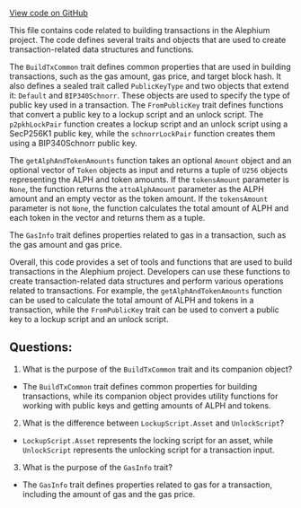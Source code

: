 [View code on GitHub](https://github.com/alephium/alephium/blob/master/api/src/main/scala/org/alephium/api/model/BuildTxCommon.scala)

This file contains code related to building transactions in the Alephium project. The code defines several traits and objects that are used to create transaction-related data structures and functions. 

The `BuildTxCommon` trait defines common properties that are used in building transactions, such as the gas amount, gas price, and target block hash. It also defines a sealed trait called `PublicKeyType` and two objects that extend it: `Default` and `BIP340Schnorr`. These objects are used to specify the type of public key used in a transaction. The `FromPublicKey` trait defines functions that convert a public key to a lockup script and an unlock script. The `p2pkhLockPair` function creates a lockup script and an unlock script using a SecP256K1 public key, while the `schnorrLockPair` function creates them using a BIP340Schnorr public key. 

The `getAlphAndTokenAmounts` function takes an optional `Amount` object and an optional vector of `Token` objects as input and returns a tuple of `U256` objects representing the ALPH and token amounts. If the `tokensAmount` parameter is `None`, the function returns the `attoAlphAmount` parameter as the ALPH amount and an empty vector as the token amount. If the `tokensAmount` parameter is not `None`, the function calculates the total amount of ALPH and each token in the vector and returns them as a tuple. 

The `GasInfo` trait defines properties related to gas in a transaction, such as the gas amount and gas price. 

Overall, this code provides a set of tools and functions that are used to build transactions in the Alephium project. Developers can use these functions to create transaction-related data structures and perform various operations related to transactions. For example, the `getAlphAndTokenAmounts` function can be used to calculate the total amount of ALPH and tokens in a transaction, while the `FromPublicKey` trait can be used to convert a public key to a lockup script and an unlock script.
## Questions: 
 1. What is the purpose of the `BuildTxCommon` trait and its companion object?
- The `BuildTxCommon` trait defines common properties for building transactions, while its companion object provides utility functions for working with public keys and getting amounts of ALPH and tokens.

2. What is the difference between `LockupScript.Asset` and `UnlockScript`?
- `LockupScript.Asset` represents the locking script for an asset, while `UnlockScript` represents the unlocking script for a transaction input.

3. What is the purpose of the `GasInfo` trait?
- The `GasInfo` trait defines properties related to gas for a transaction, including the amount of gas and the gas price.